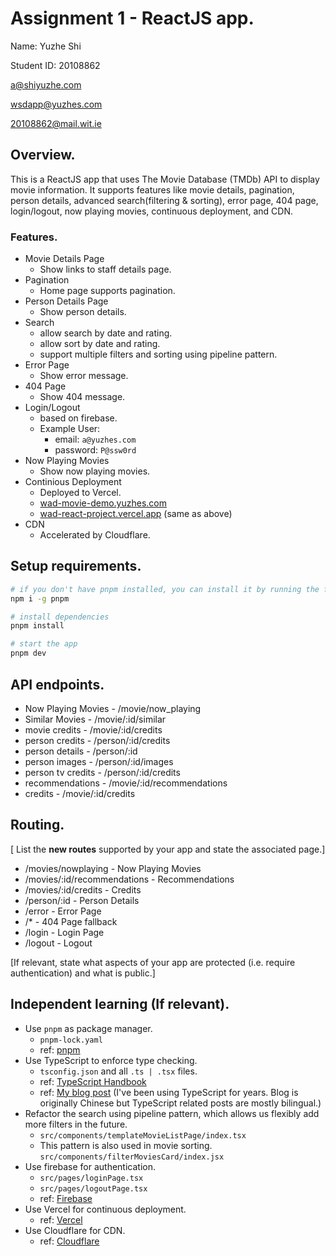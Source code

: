 # Assignment 1 - ReactJS app.

Name: Yuzhe Shi

Student ID: 20108862

[a@shiyuzhe.com](mailto:a@shiyuzhe.com)

[wsdapp@yuzhes.com](mailto:wsdapp@yuzhes.com)

[20108862@mail.wit.ie](mailto:20108862@mail.wit.ie)

## Overview.

<!-- [A brief statement on the content of this repository.] -->

This is a ReactJS app that uses The Movie Database (TMDb) API to display movie information. It supports features like movie details, pagination, person details, advanced search(filtering & sorting), error page, 404 page, login/logout, now playing movies, continuous deployment, and CDN.

### Features.

<!-- [ A bullet-point list of the __new features__ you added to the Movies Fan app (and any modifications to existing features) .] -->

- Movie Details Page
  - Show links to staff details page.
- Pagination
  - Home page supports pagination.
- Person Details Page
  - Show person details.
- Search
  - allow search by date and rating.
  - allow sort by date and rating.
  - support multiple filters and sorting using pipeline pattern.
- Error Page
  - Show error message.
- 404 Page
  - Show 404 message.
- Login/Logout
  - based on firebase.
  - Example User:
    - email: `a@yuzhes.com`
    - password: `P@ssw0rd`
- Now Playing Movies
  - Show now playing movies.
- Continious Deployment
  - Deployed to Vercel.
  - [wad-movie-demo.yuzhes.com](https://wad-movie-demo.yuzhes.com/)
  - [wad-react-project.vercel.app](https://wad-react-project.vercel.app/) (same as above)
- CDN
  - Accelerated by Cloudflare.

## Setup requirements.

```bash
# if you don't have pnpm installed, you can install it by running the following command.
npm i -g pnpm

# install dependencies
pnpm install

# start the app
pnpm dev
```

## API endpoints.

<!-- [ List the __additional__ TMDB endpoints used, giving the description and pathname for each one.] -->

- Now Playing Movies - /movie/now_playing
- Similar Movies - /movie/:id/similar
- movie credits - /movie/:id/credits
- person credits - /person/:id/credits
- person details - /person/:id
- person images - /person/:id/images
- person tv credits - /person/:id/credits
- recommendations - /movie/:id/recommendations
- credits - /movie/:id/credits
<!-- e.g.


- Discover list of movies - discover/movie
- Movie details - movie/:id
- Movie genres = /genre/movie/list -->

## Routing.

[ List the __new routes__ supported by your app and state the associated page.]

- /movies/nowplaying - Now Playing Movies
- /movies/:id/recommendations - Recommendations
- /movies/:id/credits - Credits
- /person/:id - Person Details
- /error - Error Page
- /\* - 404 Page fallback
- /login - Login Page
- /logout - Logout
<!-- - /blogs - displays all published blogs.
- /blogs/:id - displays a particular blog.
- /blogs/:id/comments - detail view of a particular blog and its comments.
- etc. -->

[If relevant, state what aspects of your app are protected (i.e. require authentication) and what is public.]

## Independent learning (If relevant).

<!-- Itemize the technologies/techniques you researched independently and adopted in your project,
i.e. aspects not covered in the lectures/labs. Include the source code filenames that illustrate these
(we do not require code excerpts) and provide references to the online resources that helped you (articles/blogs). -->

- Use `pnpm` as package manager.
  - `pnpm-lock.yaml`
  - ref: [pnpm](https://pnpm.io/)
- Use TypeScript to enforce type checking.
  - `tsconfig.json` and all `.ts | .tsx` files.
  - ref: [TypeScript Handbook](https://www.typescriptlang.org/docs/handbook/intro.html)
  - ref: [My blog post](https://blog.yuzhes.com/posts/typescript/easy-series.html) (I've been using TypeScript for years. Blog is originally Chinese but TypeScript related posts are mostly bilingual.)
- Refactor the search using pipeline pattern, which allows us flexibly add more filters in the future.
  - `src/components/templateMovieListPage/index.tsx`
  - This pattern is also used in movie sorting. `src/components/filterMoviesCard/index.jsx`
- Use firebase for authentication.
  - `src/pages/loginPage.tsx`
  - `src/pages/logoutPage.tsx`
  - ref: [Firebase](https://firebase.google.com/)
- Use Vercel for continuous deployment.
  - ref: [Vercel](https://vercel.com/)
- Use Cloudflare for CDN.
  - ref: [Cloudflare](https://www.cloudflare.com/)
